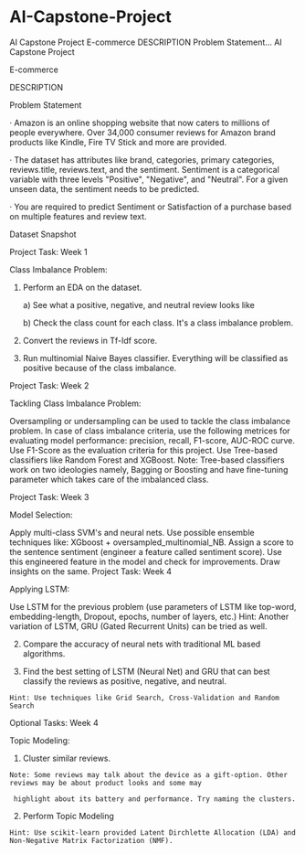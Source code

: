 # AI-Capstone-Project

AI Capstone Project E-commerce DESCRIPTION Problem Statement...
AI Capstone Project

E-commerce

DESCRIPTION

Problem Statement

·        Amazon is an online shopping website that now caters to millions of people everywhere. Over 34,000 consumer reviews for Amazon brand products like Kindle, Fire TV Stick and more are provided. 

·        The dataset has attributes like brand, categories, primary categories, reviews.title, reviews.text, and the sentiment. Sentiment is a categorical variable with three levels "Positive", "Negative", and "Neutral". For a given unseen data, the sentiment needs to be predicted.

·        You are required to predict Sentiment or Satisfaction of a purchase based on multiple features and review text.

Dataset Snapshot



Project Task: Week 1

Class Imbalance Problem:

1. Perform an EDA on the dataset.

    a) See what a positive, negative, and neutral review looks like

    b) Check the class count for each class. It's a class imbalance problem.

2. Convert the reviews in Tf-Idf score.

3. Run multinomial Naive Bayes classifier. Everything will be classified as positive because of the class imbalance.

Project Task: Week 2

Tackling Class Imbalance Problem:

Oversampling or undersampling can be used to tackle the class imbalance problem. 
In case of class imbalance criteria, use the following metrices for evaluating model performance: precision, recall, F1-score, AUC-ROC curve. Use F1-Score as the evaluation criteria for this   project.
Use Tree-based classifiers like Random Forest and XGBoost.
    Note: Tree-based classifiers work on two ideologies namely, Bagging or Boosting and have fine-tuning parameter which takes care of the imbalanced class.

Project Task: Week 3

Model Selection:

Apply multi-class SVM's and neural nets.
Use possible ensemble techniques like: XGboost + oversampled_multinomial_NB.
Assign a score to the sentence sentiment (engineer a feature called sentiment score). Use this engineered feature in the model and check for improvements. Draw insights on the same.
Project Task: Week 4

Applying LSTM:

Use LSTM for the previous problem (use parameters of LSTM like top-word, embedding-length, Dropout, epochs, number of layers, etc.)
    Hint: Another variation of LSTM, GRU (Gated Recurrent Units) can be tried as well.

   2. Compare the accuracy of neural nets with traditional ML based algorithms.

   3. Find the best setting of LSTM (Neural Net) and GRU that can best classify the reviews as positive, negative, and neutral. 

    Hint: Use techniques like Grid Search, Cross-Validation and Random Search

Optional Tasks: Week 4

Topic Modeling:

  1. Cluster similar reviews.

    Note: Some reviews may talk about the device as a gift-option. Other reviews may be about product looks and some may

     highlight about its battery and performance. Try naming the clusters.

  2. Perform Topic Modeling

    Hint: Use scikit-learn provided Latent Dirchlette Allocation (LDA) and Non-Negative Matrix Factorization (NMF).
